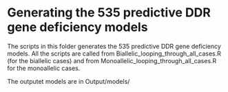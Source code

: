 # Generating the 535 predictive DDR gene deficiency models

The scripts in this folder generates the 535 predictive DDR gene deficiency models. All the scripts are called from Biallelic_looping_through_all_cases.R (for the biallelic cases) and from Monoallelic_looping_through_all_cases.R for the monoallelic cases.

The outputet models are in Output/models/
